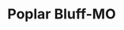---
title: Poplar Bluff-MO
slug: poplar-bluff-mo
f_state:
- cms/state/missouri.md
f_locations:
- cms/payday-loan/a-1-cash-525.md
- cms/payday-loan/advance-america-2869.md
- cms/payday-loan/americas-cash-advance-inc-4387.md
- cms/payday-loan/check-into-cash-12852.md
- cms/payday-loan/check-into-cash-12863.md
- cms/payday-loan/check-into-cash-12864.md
- cms/payday-loan/check-into-cash-12865.md
- cms/payday-loan/check-into-cash-of-missouri-13499.md
- cms/payday-loan/check-king-consolidated-collections-inc-13761.md
- cms/payday-loan/check-n-time-13910.md
- cms/payday-loan/check-please-of-poplar-bluff-13974.md
- cms/payday-loan/check-please-of-poplar-bluff-13975.md
- cms/payday-loan/check-please-of-poplar-bluff-13976.md
- cms/payday-loan/hutchinson-enterprises-19524.md
- cms/payday-loan/instant-title-loan-19712.md
- cms/payday-loan/missouri-money-20925.md
- cms/payday-loan/national-cash-advance-22717.md
- cms/payday-loan/quik-cash-25507.md
- cms/payday-loan/rent-a-center-25965.md
- cms/payday-loan/super-cash-27017.md
- cms/payday-loan/super-cash-27018.md
- cms/payday-loan/super-tax-27029.md
- cms/payday-loan/title-cash-27799.md
- cms/payday-loan/title-cash-of-missouri-27835.md
updated-on: '2024-05-30T13:41:28.615Z'
created-on: '2024-05-30T13:41:28.615Z'
published-on: '2024-05-30T13:54:32.469Z'
f_city: Poplar Bluff
layout: '[city].html'
tags: city
---